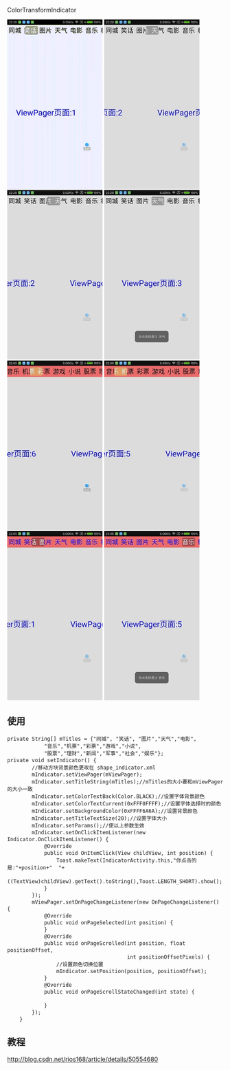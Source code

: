  ColorTransformIndicator

![image](https://github.com/rios168/ColorTransformIndicator/blob/master/00gif.gif)       ![image](https://github.com/rios168/ColorTransformIndicator/blob/master/01.jpg)    ![image](https://github.com/rios168/ColorTransformIndicator/blob/master/02.jpg)
![image](https://github.com/rios168/ColorTransformIndicator/blob/master/03.jpg)    ![image](https://github.com/rios168/ColorTransformIndicator/blob/master/04.jpg)    ![image](https://github.com/rios168/ColorTransformIndicator/blob/master/05.jpg)
![image](https://github.com/rios168/ColorTransformIndicator/blob/master/06.jpg)    ![image](https://github.com/rios168/ColorTransformIndicator/blob/master/07.jpg)

 

使用
------

```
private String[] mTitles = {"同城", "笑话", "图片","天气","电影",
			"音乐","机票","彩票","游戏","小说",
			"股票","理财","新闻","军事","社会","娱乐"};
private void setIndicator() {
		//移动方块背景颜色更改在 shape_indicator.xml
		mIndicator.setViewPager(mViewPager);
		mIndicator.setTitleString(mTitles);//mTitles的大小要和mViewPager的大小一致
	    mIndicator.setColorTextBack(Color.BLACK);//设置字体背景颜色
		mIndicator.setColorTextCurrent(0xFFF0FFFF);//设置字体选择时的颜色
		mIndicator.setBackgroundColor(0xFFFF6A6A);//设置背景颜色
		mIndicator.setTitleTextSize(20);//设置字体大小
		mIndicator.setParams();//使以上参数生效
		mIndicator.setOnClickItemListener(new Indicator.OnClickItemListener() {
			@Override
			public void OnItemClick(View childView, int position) {
				Toast.makeText(IndicatorActivity.this,"你点击的是:"+position+"  "+
						((TextView)childView).getText().toString(),Toast.LENGTH_SHORT).show();
			}
		});
		mViewPager.setOnPageChangeListener(new OnPageChangeListener() {
			@Override
			public void onPageSelected(int position) {
			}
			@Override
			public void onPageScrolled(int position, float positionOffset,
									   int positionOffsetPixels) {
				//设置颜色切换位置
				mIndicator.setPosition(position, positionOffset);
			}
			@Override
			public void onPageScrollStateChanged(int state) {

			}
		});
	}
```

教程
--
http://blog.csdn.net/rios168/article/details/50554680

